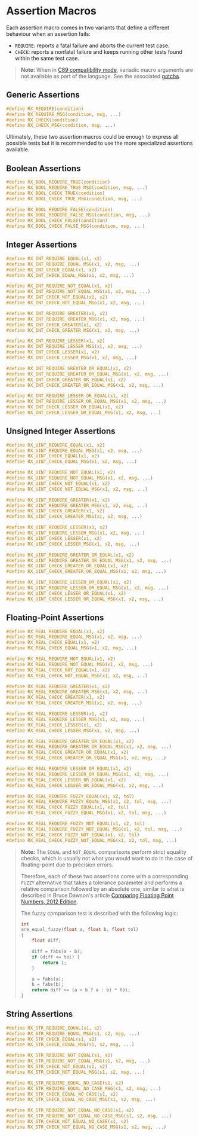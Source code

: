 Assertion Macros
================

Each assertion macro comes in two variants that define a different behaviour
when an assertion fails:

* `REQUIRE`: reports a fatal failure and aborts the current test case.
* `CHECK`: reports a nonfatal failure and keeps running other tests found within
           the same test case.

> **Note:** When in [C89 compatibility mode][macro-rx_enable_c89_compat],
> variadic macro arguments are not available as part of the language.
> See the associated [gotcha][gotcha-variadic-macros].


## Generic Assertions

```c
#define RX_REQUIRE(condition)
#define RX_REQUIRE_MSG(condition, msg, ...)
#define RX_CHECK(condition)
#define RX_CHECK_MSG(condition, msg, ...)
```

Ultimately, these two assertion macros could be enough to express all possible 
tests but it is recommended to use the more specialized assertions available.


## Boolean Assertions

```c
#define RX_BOOL_REQUIRE_TRUE(condition)
#define RX_BOOL_REQUIRE_TRUE_MSG(condition, msg, ...)
#define RX_BOOL_CHECK_TRUE(condition)
#define RX_BOOL_CHECK_TRUE_MSG(condition, msg, ...)

#define RX_BOOL_REQUIRE_FALSE(condition)
#define RX_BOOL_REQUIRE_FALSE_MSG(condition, msg, ...)
#define RX_BOOL_CHECK_FALSE(condition)
#define RX_BOOL_CHECK_FALSE_MSG(condition, msg, ...)
```


## Integer Assertions

```c
#define RX_INT_REQUIRE_EQUAL(x1, x2)
#define RX_INT_REQUIRE_EQUAL_MSG(x1, x2, msg, ...)
#define RX_INT_CHECK_EQUAL(x1, x2)
#define RX_INT_CHECK_EQUAL_MSG(x1, x2, msg, ...)

#define RX_INT_REQUIRE_NOT_EQUAL(x1, x2)
#define RX_INT_REQUIRE_NOT_EQUAL_MSG(x1, x2, msg, ...)
#define RX_INT_CHECK_NOT_EQUAL(x1, x2)
#define RX_INT_CHECK_NOT_EQUAL_MSG(x1, x2, msg, ...)

#define RX_INT_REQUIRE_GREATER(x1, x2)
#define RX_INT_REQUIRE_GREATER_MSG(x1, x2, msg, ...)
#define RX_INT_CHECK_GREATER(x1, x2)
#define RX_INT_CHECK_GREATER_MSG(x1, x2, msg, ...)

#define RX_INT_REQUIRE_LESSER(x1, x2)
#define RX_INT_REQUIRE_LESSER_MSG(x1, x2, msg, ...)
#define RX_INT_CHECK_LESSER(x1, x2)
#define RX_INT_CHECK_LESSER_MSG(x1, x2, msg, ...)

#define RX_INT_REQUIRE_GREATER_OR_EQUAL(x1, x2)
#define RX_INT_REQUIRE_GREATER_OR_EQUAL_MSG(x1, x2, msg, ...)
#define RX_INT_CHECK_GREATER_OR_EQUAL(x1, x2)
#define RX_INT_CHECK_GREATER_OR_EQUAL_MSG(x1, x2, msg, ...)

#define RX_INT_REQUIRE_LESSER_OR_EQUAL(x1, x2)
#define RX_INT_REQUIRE_LESSER_OR_EQUAL_MSG(x1, x2, msg, ...)
#define RX_INT_CHECK_LESSER_OR_EQUAL(x1, x2)
#define RX_INT_CHECK_LESSER_OR_EQUAL_MSG(x1, x2, msg, ...)
```


## Unsigned Integer Assertions

```c
#define RX_UINT_REQUIRE_EQUAL(x1, x2)
#define RX_UINT_REQUIRE_EQUAL_MSG(x1, x2, msg, ...)
#define RX_UINT_CHECK_EQUAL(x1, x2)
#define RX_UINT_CHECK_EQUAL_MSG(x1, x2, msg, ...)

#define RX_UINT_REQUIRE_NOT_EQUAL(x1, x2)
#define RX_UINT_REQUIRE_NOT_EQUAL_MSG(x1, x2, msg, ...)
#define RX_UINT_CHECK_NOT_EQUAL(x1, x2)
#define RX_UINT_CHECK_NOT_EQUAL_MSG(x1, x2, msg, ...)

#define RX_UINT_REQUIRE_GREATER(x1, x2)
#define RX_UINT_REQUIRE_GREATER_MSG(x1, x2, msg, ...)
#define RX_UINT_CHECK_GREATER(x1, x2)
#define RX_UINT_CHECK_GREATER_MSG(x1, x2, msg, ...)

#define RX_UINT_REQUIRE_LESSER(x1, x2)
#define RX_UINT_REQUIRE_LESSER_MSG(x1, x2, msg, ...)
#define RX_UINT_CHECK_LESSER(x1, x2)
#define RX_UINT_CHECK_LESSER_MSG(x1, x2, msg, ...)

#define RX_UINT_REQUIRE_GREATER_OR_EQUAL(x1, x2)
#define RX_UINT_REQUIRE_GREATER_OR_EQUAL_MSG(x1, x2, msg, ...)
#define RX_UINT_CHECK_GREATER_OR_EQUAL(x1, x2)
#define RX_UINT_CHECK_GREATER_OR_EQUAL_MSG(x1, x2, msg, ...)

#define RX_UINT_REQUIRE_LESSER_OR_EQUAL(x1, x2)
#define RX_UINT_REQUIRE_LESSER_OR_EQUAL_MSG(x1, x2, msg, ...)
#define RX_UINT_CHECK_LESSER_OR_EQUAL(x1, x2)
#define RX_UINT_CHECK_LESSER_OR_EQUAL_MSG(x1, x2, msg, ...)
```


## Floating-Point Assertions

```c
#define RX_REAL_REQUIRE_EQUAL(x1, x2)
#define RX_REAL_REQUIRE_EQUAL_MSG(x1, x2, msg, ...)
#define RX_REAL_CHECK_EQUAL(x1, x2)
#define RX_REAL_CHECK_EQUAL_MSG(x1, x2, msg, ...)

#define RX_REAL_REQUIRE_NOT_EQUAL(x1, x2)
#define RX_REAL_REQUIRE_NOT_EQUAL_MSG(x1, x2, msg, ...)
#define RX_REAL_CHECK_NOT_EQUAL(x1, x2)
#define RX_REAL_CHECK_NOT_EQUAL_MSG(x1, x2, msg, ...)

#define RX_REAL_REQUIRE_GREATER(x1, x2)
#define RX_REAL_REQUIRE_GREATER_MSG(x1, x2, msg, ...)
#define RX_REAL_CHECK_GREATER(x1, x2)
#define RX_REAL_CHECK_GREATER_MSG(x1, x2, msg, ...)

#define RX_REAL_REQUIRE_LESSER(x1, x2)
#define RX_REAL_REQUIRE_LESSER_MSG(x1, x2, msg, ...)
#define RX_REAL_CHECK_LESSER(x1, x2)
#define RX_REAL_CHECK_LESSER_MSG(x1, x2, msg, ...)

#define RX_REAL_REQUIRE_GREATER_OR_EQUAL(x1, x2)
#define RX_REAL_REQUIRE_GREATER_OR_EQUAL_MSG(x1, x2, msg, ...)
#define RX_REAL_CHECK_GREATER_OR_EQUAL(x1, x2)
#define RX_REAL_CHECK_GREATER_OR_EQUAL_MSG(x1, x2, msg, ...)

#define RX_REAL_REQUIRE_LESSER_OR_EQUAL(x1, x2)
#define RX_REAL_REQUIRE_LESSER_OR_EQUAL_MSG(x1, x2, msg, ...)
#define RX_REAL_CHECK_LESSER_OR_EQUAL(x1, x2)
#define RX_REAL_CHECK_LESSER_OR_EQUAL_MSG(x1, x2, msg, ...)

#define RX_REAL_REQUIRE_FUZZY_EQUAL(x1, x2, tol)
#define RX_REAL_REQUIRE_FUZZY_EQUAL_MSG(x1, x2, tol, msg, ...)
#define RX_REAL_CHECK_FUZZY_EQUAL(x1, x2, tol)
#define RX_REAL_CHECK_FUZZY_EQUAL_MSG(x1, x2, tol, msg, ...)

#define RX_REAL_REQUIRE_FUZZY_NOT_EQUAL(x1, x2, tol)
#define RX_REAL_REQUIRE_FUZZY_NOT_EQUAL_MSG(x1, x2, tol, msg, ...)
#define RX_REAL_CHECK_FUZZY_NOT_EQUAL(x1, x2, tol)
#define RX_REAL_CHECK_FUZZY_NOT_EQUAL_MSG(x1, x2, tol, msg, ...)
```

> **Note:** The `EQUAL` and `NOT_EQUAL` comparisons perform strict equality
> checks, which is usually not what you would want to do in the case of
> floating-point due to precision errors.
>
> Therefore, each of these two assertions come with a corresponding `FUZZY`
> alternative that takes a tolerance parameter and performs a relative
> comparison followed by an absolute one, similar to what is described in
> Bruce Dawson's article
> [Comparing Floating Point Numbers, 2012 Edition][comparing-fp].
>
> The fuzzy comparison test is described with the following logic:
> ```c
> int
> are_equal_fuzzy(float a, float b, float tol)
> {
>     float diff;
> 
>     diff = fabs(a - b);
>     if (diff <= tol) {
>         return 1;
>     }
> 
>     a = fabs(a);
>     b = fabs(b);
>     return diff <= (a > b ? a : b) * tol;
> }
> ```


## String Assertions

```c
#define RX_STR_REQUIRE_EQUAL(s1, s2)
#define RX_STR_REQUIRE_EQUAL_MSG(s1, s2, msg, ...)
#define RX_STR_CHECK_EQUAL(s1, s2)
#define RX_STR_CHECK_EQUAL_MSG(s1, s2, msg, ...)

#define RX_STR_REQUIRE_NOT_EQUAL(s1, s2)
#define RX_STR_REQUIRE_NOT_EQUAL_MSG(s1, s2, msg, ...)
#define RX_STR_CHECK_NOT_EQUAL(s1, s2)
#define RX_STR_CHECK_NOT_EQUAL_MSG(s1, s2, msg, ...)

#define RX_STR_REQUIRE_EQUAL_NO_CASE(s1, s2)
#define RX_STR_REQUIRE_EQUAL_NO_CASE_MSG(s1, s2, msg, ...)
#define RX_STR_CHECK_EQUAL_NO_CASE(s1, s2)
#define RX_STR_CHECK_EQUAL_NO_CASE_MSG(s1, s2, msg, ...)

#define RX_STR_REQUIRE_NOT_EQUAL_NO_CASE(s1, s2)
#define RX_STR_REQUIRE_NOT_EQUAL_NO_CASE_MSG(s1, s2, msg, ...)
#define RX_STR_CHECK_NOT_EQUAL_NO_CASE(s1, s2)
#define RX_STR_CHECK_NOT_EQUAL_NO_CASE_MSG(s1, s2, msg, ...)
```


[gotcha-variadic-macros]: ../gotchas.md#variadic_macros_in_c89_compatibility_mode
[macro-rx_enable_c89_compat]: ../compile-time-configuration.md#rx_enable_c89_compat

[comparing-fp]: https://randomascii.wordpress.com/2012/02/25/comparing-floating-point-numbers-2012-edition

